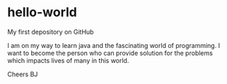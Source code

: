 # hello-world
My first depository on GitHub

I am on my way to learn java and the fascinating world of programming.
I want to become the person who can provide solution for the problems which impacts lives of many in this world. 

Cheers
BJ
